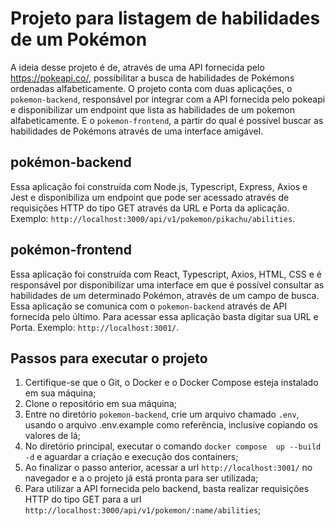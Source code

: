 # Projeto para listagem de habilidades de um Pokémon

A ideia desse projeto é de, através de uma API fornecida pelo https://pokeapi.co/, possibilitar a busca de habilidades de Pokémons ordenadas alfabeticamente. O projeto conta com duas aplicações, o `pokemon-backend`, responsável por integrar com a API fornecida pelo pokeapi e disponibilizar um endpoint que lista as habilidades de um pokemon alfabeticamente. E o `pokemon-frontend`, a partir do qual é possível buscar as habilidades de Pokémons através de uma interface amigável.

## pokémon-backend

Essa aplicação foi construída com Node.js, Typescript, Express, Axios e Jest e disponibiliza um endpoint que pode ser acessado através de requisições HTTP do tipo GET através da URL e Porta da aplicação. Exemplo: `http://localhost:3000/api/v1/pokemon/pikachu/abilities`.

## pokémon-frontend

Essa aplicação foi construída com React, Typescript, Axios, HTML, CSS e é responsável por disponibilizar uma interface em que é possível consultar as habilidades de um determinado Pokémon, através de um campo de busca. Essa aplicação se comunica com o `pokemon-backend` através de API fornecida pelo último. Para acessar essa aplicação basta digitar sua URL e Porta. Exemplo: `http://localhost:3001/`.

## Passos para executar o projeto

1. Certifique-se que o Git, o Docker e o Docker Compose esteja instalado em sua máquina;
2. Clone o repositório em sua máquina;
3. Entre no diretório `pokemon-backend`, crie um arquivo chamado `.env`, usando o arquivo .env.example como referência, inclusive copiando os valores de lá;
4. No diretório principal, executar o comando `docker compose  up --build -d` e aguardar a criação e execução dos containers;
5. Ao finalizar o passo anterior, acessar a url `http://localhost:3001/` no navegador e a o projeto já está pronta para ser utilizada;
6. Para utilizar a API fornecida pelo backend, basta realizar requisições HTTP do tipo GET para a url `http://localhost:3000/api/v1/pokemon/:name/abilities`;
